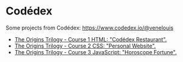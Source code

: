 # Codédex

Some projects from Codédex: https://www.codedex.io/@venelouis

<ul>
<li><a href="https://venelouis.github.io/codedex/The%20Origins%20Trilogy/Course%201%20HTML/restaurant_menu.html">The Origins Trilogy - Course 1 HTML: "Codédex Restaurant".</a></li>
<li><a href="https://venelouis.github.io/codedex/The%20Origins%20Trilogy/Course%202%20CSS/personal-website/index.html">The Origins Trilogy - Course 2 CSS: "Personal Website".</a></li>
<li><a href="https://venelouis.github.io/codedex/The%20Origins%20Trilogy/Course%203%20JavaScript/CheckpointProject.js">The Origins Trilogy - Course 3 JavaScript: "Horoscope Fortune".</a></li>
</ul>